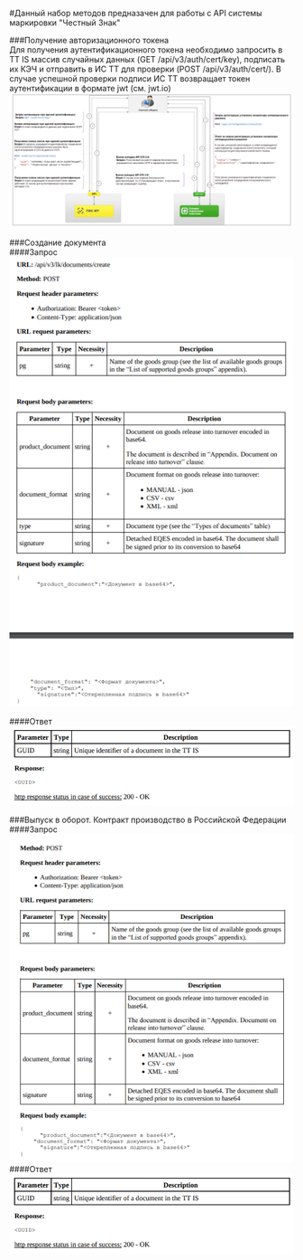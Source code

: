 #Данный набор методов предназачен для работы с API системы маркировки "Честный Знак"  

###Получение авторизационного токена  
Для получения аутентификационного токена необходимо запросить в TT IS массив случайных данных
(GET /api/v3/auth/cert/key), подписать их КЭЧ и отправить в ИС ТТ для проверки
(POST /api/v3/auth/cert/). В случае успешной проверки подписи ИС ТТ возвращает токен аутентификации в формате jwt (см. jwt.io)  
![img.png](img_for_readme/img.png)  

###Создание документа  
####Запрос  
![img_1.png](img_for_readme/img_1.png)  

####Ответ  
![img.png](img_for_readme/img_2.png)  

###Выпуск в оборот. Контракт производство в Российской Федерации  
####Запрос  
![img.png](img_for_readme/img_3.png)  
####Ответ  
![img.png](img_for_readme/img_2.png)  
